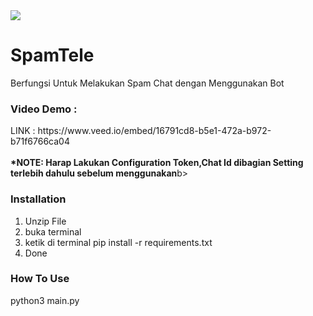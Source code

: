 <img src="https://i.ibb.co/zrsgbrZ/Screenshot-20240108-082331.png">

# SpamTele
Berfungsi Untuk Melakukan Spam Chat dengan Menggunakan Bot

<h3>Video Demo :</h3>
LINK : https://www.veed.io/embed/16791cd8-b5e1-472a-b972-b71f6766ca04
<br><br>
<b>*NOTE: Harap Lakukan Configuration Token,Chat Id dibagian Setting terlebih dahulu sebelum menggunakan</b>b>
<br>
<h3>Installation</h3>
<ol>
  <li>Unzip File</li>
  <li>buka terminal</li>
  <li>ketik di terminal pip install -r requirements.txt</li>
  <li>Done</li>
</ol>

<h3>How To Use</h3>
<p>python3 main.py</p>
